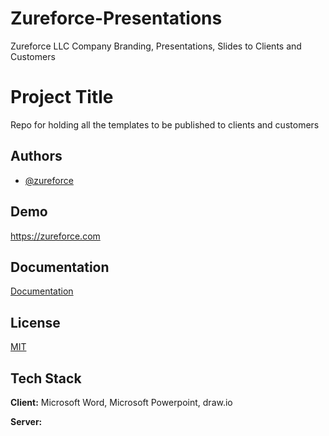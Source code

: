 # Zureforce-Presentations
Zureforce LLC Company Branding, Presentations, Slides to Clients and Customers


# Project Title

Repo for holding all the templates to be published to clients and customers


## Authors

- [@zureforce](https://www.github.com/zureforce)


## Demo

https://zureforce.com


## Documentation

[Documentation](#)


## License

[MIT](https://choosealicense.com/licenses/mit/)


## Tech Stack

**Client:** Microsoft Word, Microsoft Powerpoint, draw.io

**Server:** 


